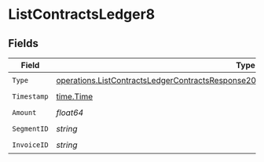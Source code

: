 # ListContractsLedger8


## Fields

| Field                                                                                                                                                                                                        | Type                                                                                                                                                                                                         | Required                                                                                                                                                                                                     | Description                                                                                                                                                                                                  |
| ------------------------------------------------------------------------------------------------------------------------------------------------------------------------------------------------------------ | ------------------------------------------------------------------------------------------------------------------------------------------------------------------------------------------------------------ | ------------------------------------------------------------------------------------------------------------------------------------------------------------------------------------------------------------ | ------------------------------------------------------------------------------------------------------------------------------------------------------------------------------------------------------------ |
| `Type`                                                                                                                                                                                                       | [operations.ListContractsLedgerContractsResponse200ApplicationJSONResponseBodyDataInitialType](../../models/operations/listcontractsledgercontractsresponse200applicationjsonresponsebodydatainitialtype.md) | :heavy_check_mark:                                                                                                                                                                                           | N/A                                                                                                                                                                                                          |
| `Timestamp`                                                                                                                                                                                                  | [time.Time](https://pkg.go.dev/time#Time)                                                                                                                                                                    | :heavy_check_mark:                                                                                                                                                                                           | N/A                                                                                                                                                                                                          |
| `Amount`                                                                                                                                                                                                     | *float64*                                                                                                                                                                                                    | :heavy_check_mark:                                                                                                                                                                                           | N/A                                                                                                                                                                                                          |
| `SegmentID`                                                                                                                                                                                                  | *string*                                                                                                                                                                                                     | :heavy_check_mark:                                                                                                                                                                                           | N/A                                                                                                                                                                                                          |
| `InvoiceID`                                                                                                                                                                                                  | *string*                                                                                                                                                                                                     | :heavy_check_mark:                                                                                                                                                                                           | N/A                                                                                                                                                                                                          |